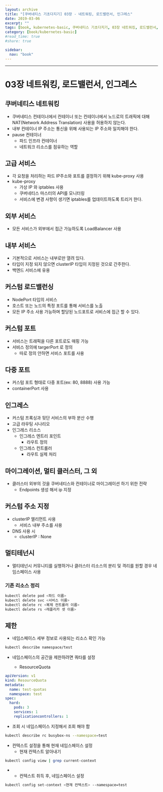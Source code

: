 ```yaml
---
layout: archive
title: "[쿠버네티스 기초다지기] 03장 - 네트워킹, 로드밸런서, 인그레스"
date: 2019-03-06
excerpt: ""
tags: [book, kubernetes-basic, 쿠버네티스 기초다지기, 03장 네트워킹, 로드밸런서, 인그레스]
category: [book/kubernetes-basic]
#read_time: true
#share: true

sidebar:
  nav: "book"
---
```


* * *

# 03장 네트워킹, 로드밸런서, 인그레스

## 쿠버네티스 네트워킹

* 쿠버네티스 컨테이너에서 컨테이너 또는 컨테이너에서 노드로의 트래픽에 대해 NAT(Network Address Translation) 사용을 허용하지 않는다.
* 내부 컨테이너 IP 주소는 통신을 위해 사용되는 IP 주소와 일치해야 한다.
* pause 컨테이너
  * 파드 인프라 컨테이너
  * 네트워크 리소스를 점유하는 역할

## 고급 서비스

* 각 요청을 처리하는 파드 IP주소와 포트를 결정하기 위해 kube-proxy 사용
* kube-proxy
  * 가상 IP 와 iptables 사용
  * 쿠버네티스 마스터의 API를 모니터링
  * 서비스에 변경 사항이 생기면 iptables를 업데이트하도록 트리거 한다.

## 외부 서비스

* 모든 서비스가 외부에서 접근 가능하도록 LoadBalancer 사용

## 내부 서비스

* 기본적으로 서비스는 내부로만 열려 있다.
* 타입이 지정 되지 않으면 clusterIP 타입이 지정된 것으로 간주한다.
* 백엔드 서비스에 유용

## 커스텀 로드밸런싱

* NodePort 타입의 서비스
* 호스트 또는 노드의 특정 포트를 통해 서비스를 노출
* 모든 IP 주소 사용 가능하며 할당된 노드포트로 서비스에 접근 할 수 있다.

## 커스텀 포트

* 서비스는 트래픽을 다른 포트로도 매핑 가능
* 서비스 정의에 targerPort 로 정의
  * 따로 정의 안하면 서비스 포트를 사용

## 다중 포트

* 커스텀 포트 형태로 다중 포트(ex: 80, 8888) 사용 가능
* containerPort 사용

## 인그레스

* 커스텀 프록싱과 뒷단 서비스의 부하 분산 수행
* 고급 라우팅 시나리오
* 인그레스 리소스
  * 인그레스 엔트리 포인트
    * 라우트 정의
  * 인그레스 컨트롤러
    * 라우트 실제 처리

## 마이그레이션, 멀티 클러스터, 그 외

* 클러스터 외부의 것을 쿠버네티스와 컨테이너로 마이그레이션 하기 위한 전략
  * Endpoints 생성 해서 ip 지정

## 커스텀 주소 지정

* clusterIP 엘리먼트 사용
  * 서비스 내부 주소를 사용
* DNS 사용 시
  * clusterIP : None

## 멀티테넌시

* 멀티테넌시 커뮤니티를 실행하거나 클러스터 리소스의 분리 및 격리를 원할 경우 네임스페이스 사용

### 기존 리소스 정리

```bash
kubectl delete pod <파드 이름>
kubectl delete svc <서비스 이름>
kubectl delete rc <복제 컨트롤러 이름>
kubectl delete rs <레플리카 셋 이름>
```

## 제한

* 네임스페이스 세부 정보로 사용되는 리소스 확인 가능

```bash
kubectl describe namespace/test
```

* 네임스페이스의 공간을 제한하려면 쿼타를 설정

  * ResourceQuota

```yml
apiVersion: v1
kind: ResourceQuota
metadata:
  name: test-quotas
  namespace: test
spec:
  hard:
    pods: 3
    services: 1
    replicationcontrollers: 1
```

* 조회 시 네임스페이스 지정해서 조회 해야 함

```bash
kubectl describe rc busybox-ns --namespace=test
```

* 컨텍스트 설정을 통해 현재 네임스페이스 설정
  * 현재 컨텍스트 알아내기

```bash
kubectl config view | grep current-context
```

* * 컨텍스트 취득 후, 네임스페이스 설정

```bash
kubectl config set-context <현재 컨텍스트> --namespace=test
```